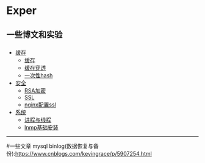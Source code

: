 # Exper
一些博文和实验
---
###
- [缓存](#)
  - [缓存](https://github.com/jimb55/Exper/blob/master/pierce/readme.md)
  - [缓存穿透](https://github.com/jimb55/Exper/blob/master/pierce/readme.md#%E7%BC%93%E5%AD%98%E7%A9%BF%E9%80%8F)
  - [一次性hash](https://github.com/jimb55/Exper/blob/master/hash/README.md)
- [安全](#)
  - [RSA加密](https://github.com/jimb55/Exper/tree/master/ssl#%E5%8A%A0%E5%AF%86)
  - [SSL](https://github.com/jimb55/Exper/tree/master/ssl#SSL)
  - [nginx配置ssl](https://github.com/jimb55/Exper/tree/master/ssl#nginx)
- [系统](#)
  - [进程与线程](https://github.com/jimb55/Exper/linux)
  - [lnmp基础安装](https://github.com/jimb55/Exper/linux/lnmp.md)
  
  




---
#一些文章
mysql binlog(数据恢复与备份):https://www.cnblogs.com/kevingrace/p/5907254.html
  

